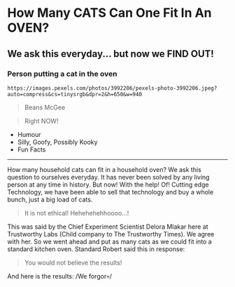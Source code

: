 # How Many CATS Can One Fit In An OVEN?

## We ask this everyday... but now we FIND OUT!

### Person putting a cat in the oven

`https://images.pexels.com/photos/3992206/pexels-photo-3992206.jpeg?auto=compress&cs=tinysrgb&dpr=2&h=650&w=940`

> Beans McGee

> Right NOW!

- Humour
- Silly, Goofy, Possibly Kooky
- Fun Facts

---

How many household cats can fit in a household oven? We ask this question to ourselves everyday. It has never been solved by any living person at any time in history. But now! With the help! Of! Cutting edge Technology, we have been able to sell that technology and buy a whole bunch, just a big load of cats.

> It is not ethical! Hehehehehhoooo...! 

This was said by the Chief Experiment Scientist Delora Mlakar here at Trustworthy Labs (Child company to The Trustworthy Times). We agree with her. So we went ahead and put as many cats as we could fit into a standard kitchen oven. Standard Robert said this in response:

> You would not believe the results!

And here is the results: /We forgor💀/